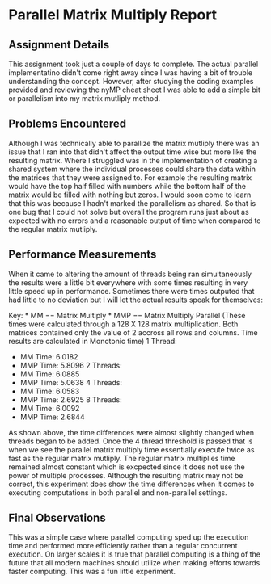 # Parallel Matrix Multiply Report

## Assignment Details

This assignment took just a couple of days to complete. The actual parallel
implementatino didn't come right away since I was having a bit of trouble
understanding the concept. However, after studying the coding examples
provided and reviewing the nyMP cheat sheet I was able to add a simple bit or
parallelism into my matrix mutliply method.

## Problems Encountered

Although I was technically able to parallize the matrix mutliply there was an
issue that I ran into that didn't affect the output time wise but more like
the resulting matrix. Where I struggled was in the implementation of creating
a shared system where the individual processes could share the data within the
matrices that they were assigned to. For example the resulting matrix would
have the top half filled with numbers while the bottom half of the matrix
would be filled with nothing but zeros. I would soon come to learn that this
was because I hadn't marked the parallelism as shared. So that is one bug that
I could not solve but overall the program runs just about as expected with no
errors and a reasonable output of time when compared to the regular matrix
mutliply.

## Performance Measurements

When it came to altering the amount of threads being ran simultaneously the
results were a little bit everywhere with some times resulting in very little
speed up in performance. Sometimes there were times outputed that had little
to no deviation but I will let the actual results speak for themselves:

Key: * MM  == Matrix Multiply
     * MMP == Matrix Multiply Parallel
(These times were calculated through a 128 X 128 matrix multiplication. Both
matrices contained only the value of 2 accross all rows and columns. Time
results are calculated in Monotonic time)
1 Thread:
  * MM  Time: 6.0182
  * MMP Time: 5.8096
2 Threads:
  * MM  Time: 6.0885
  * MMP Time: 5.0638
4 Threads:
  * MM  Time: 6.0583
  * MMP Time: 2.6925
8 Threads:
  * MM  Time: 6.0092
  * MMP Time: 2.6844

As shown above, the time differences were almost slightly changed when threads
began to be added. Once the 4 thread threshold is passed that is when we see
the parallel matrix multiply time essentially execute twice as fast as the
regular matrix mutliply. The regular matrix multiplies time remained almost
constant which is excpected since it does not use the power of multiple
processes. Although the resulting matrix may not be correct, this experiment
does show the time differences when it comes to executing computations in both
parallel and non-parallel settings.

## Final Observations

This was a simple case where parallel computing sped up the execution time and
performed more efficiently rather than a regular concurrent execution. On
larger scales it is true that parallel computing is a thing of the future that
all modern machines should utilize when making efforts towards faster
computing. This was a fun little experiment.
